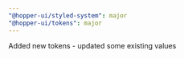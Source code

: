 ```yaml
---
"@hopper-ui/styled-system": major
"@hopper-ui/tokens": major
---
```


Added new tokens - updated some existing values
